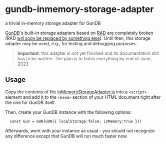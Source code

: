 # gundb-inmemory-storage-adapter #

a trivial in-memory storage adapter for GunDB

[GunDB](https://github.com/amark/gun)'s built-in storage adapters based on [RAD](https://github.com/amark/gun/wiki/RAD) are completely broken (RAD [will soon be replaced by something else](https://github.com/amark/gun/issues/1329#issuecomment-1556079655)). Until then, this storage adapter may be used, e.g., for testing and debugging purposes.

> **Important**: this adapter is not yet finished and its documentation still has to be written. The plan is to finish everything by end of June, 2023

## Usage ##

Copy the contents of file [InMemoryStorageAdapter.js](./src/InMemoryStorageAdapter.js) into a `<script>` element and add it to the `<head>` section of your HTML document right after the one for GunDB itself.

Then, create your GunDB instance with the following options:

```
  const Gun = GUN(GUN({ localStorage:false, inMemory:true }))
```

Afterwards, work with your instance as usual - you should not recognize any difference except that GunDB will run much faster now.
